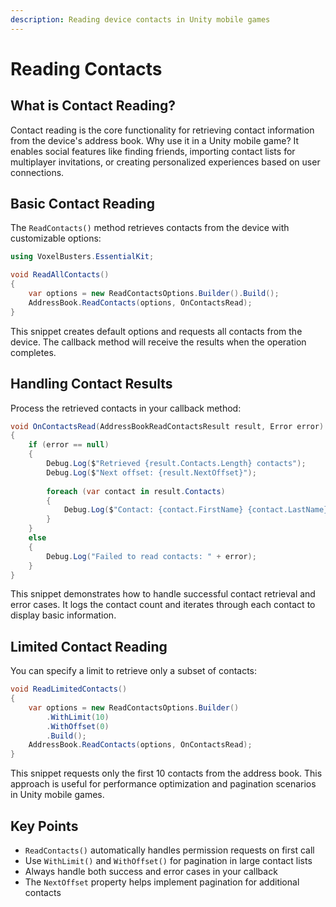 ```yaml
---
description: Reading device contacts in Unity mobile games
---
```


# Reading Contacts

## What is Contact Reading?

Contact reading is the core functionality for retrieving contact information from the device's address book. Why use it in a Unity mobile game? It enables social features like finding friends, importing contact lists for multiplayer invitations, or creating personalized experiences based on user connections.

## Basic Contact Reading

The `ReadContacts()` method retrieves contacts from the device with customizable options:

```csharp
using VoxelBusters.EssentialKit;

void ReadAllContacts()
{
    var options = new ReadContactsOptions.Builder().Build();
    AddressBook.ReadContacts(options, OnContactsRead);
}
```

This snippet creates default options and requests all contacts from the device. The callback method will receive the results when the operation completes.

## Handling Contact Results

Process the retrieved contacts in your callback method:

```csharp
void OnContactsRead(AddressBookReadContactsResult result, Error error)
{
    if (error == null)
    {
        Debug.Log($"Retrieved {result.Contacts.Length} contacts");
        Debug.Log($"Next offset: {result.NextOffset}");
        
        foreach (var contact in result.Contacts)
        {
            Debug.Log($"Contact: {contact.FirstName} {contact.LastName}");
        }
    }
    else
    {
        Debug.Log("Failed to read contacts: " + error);
    }
}
```

This snippet demonstrates how to handle successful contact retrieval and error cases. It logs the contact count and iterates through each contact to display basic information.

## Limited Contact Reading

You can specify a limit to retrieve only a subset of contacts:

```csharp
void ReadLimitedContacts()
{
    var options = new ReadContactsOptions.Builder()
        .WithLimit(10)
        .WithOffset(0)
        .Build();
    AddressBook.ReadContacts(options, OnContactsRead);
}
```

This snippet requests only the first 10 contacts from the address book. This approach is useful for performance optimization and pagination scenarios in Unity mobile games.

## Key Points

- `ReadContacts()` automatically handles permission requests on first call
- Use `WithLimit()` and `WithOffset()` for pagination in large contact lists
- Always handle both success and error cases in your callback
- The `NextOffset` property helps implement pagination for additional contacts